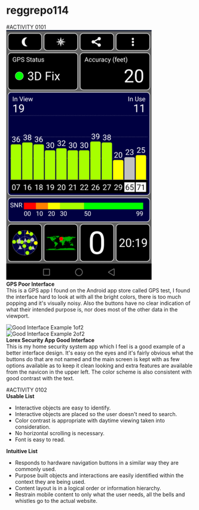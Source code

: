# reggrepo114

#ACTIVITY 0101 <br>
![Poor Interface Example](/GPStest.png) <br>
**GPS Poor Interface** <br>
This is a GPS app I found on the Android app store called GPS test,
I found the interface hard to look at with all the bright colors, there is too much popping and it's visually noisy. Also the buttons have no clear indication of what their intended purpose is, nor does most of the other data in the viewport. <br>

![Good Interface Example 1of2](/Security1.png) <br>
![Good Interface Example 2of2](/Security2.png) <br>
**Lorex Security App Good Interface** <br>
This is my home security system app which I feel is a good example of a better interface design. It's easy on the eyes and it's fairly obvious what the buttons do that are not named and the main screen is kept with as few options available as to keep it clean looking and extra features are available from the navicon in the upper left. The color scheme is also consistent with good contrast with the text.

#ACTIVITY 0102 <br>
**Usable List**
- Interactive objects are easy to identify.
- Interactive objects are placed so the user doesn't need to search.
- Color contrast is appropriate with daytime viewing taken into consideration.
- No horizontal scrolling is necessary.
- Font is easy to read.

**Intuitive List**
- Responds to hardware navigation buttons in a similar way they are commonly used.
- Purpose built objects and interactions are easily identified within the context they are being used.
- Content layout is in a logical order or information hierarchy.
- Restrain mobile content to only what the user needs, all the bells and whistles go to the actual website.
